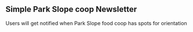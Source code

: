## Simple Park Slope coop Newsletter

Users will get notified when Park Slope food coop has spots for orientation

